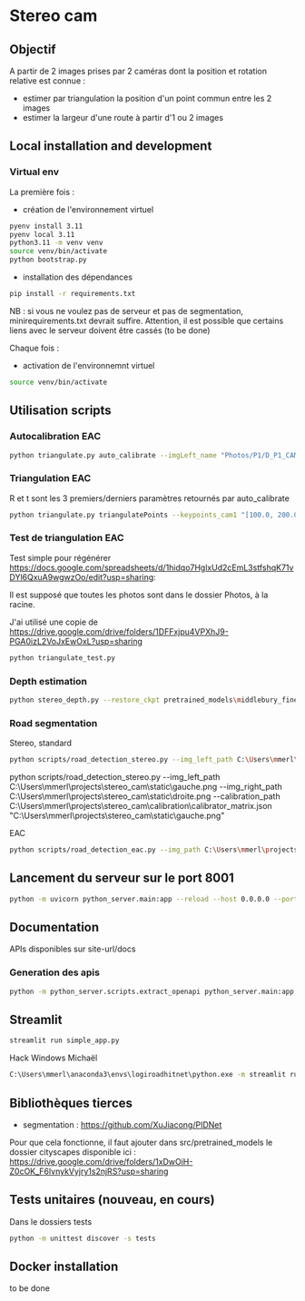 # Stereo cam

## Objectif

A partir de 2 images prises par 2 caméras dont la position et rotation relative est connue :

* estimer par triangulation la position d'un point commun entre les 2 images
* estimer la largeur d'une route à partir d'1 ou 2 images

## Local installation and development

### Virtual env

La première fois :

* création de l'environnement virtuel

```bash
pyenv install 3.11
pyenv local 3.11
python3.11 -m venv venv
source venv/bin/activate
python bootstrap.py
```

* installation des dépendances

```bash
pip install -r requirements.txt
```

NB : si vous ne voulez pas de serveur et pas de segmentation, minirequirements.txt devrait suffire.
Attention, il est possible que certains liens avec le serveur doivent être cassés (to be done)

Chaque fois :

* activation de l'environnemnt virtuel

```bash
source venv/bin/activate
```

## Utilisation scripts

### Autocalibration EAC

```bash
python triangulate.py auto_calibrate --imgLeft_name "Photos/P1/D_P1_CAM_G_0_EAC.png" --imgRight_name "Photos/P1/D_P1_CAM_D_0_EAC.png" --initial_params "[0, 0, 0, 1.12, 0, 0]" --bnds "[[-0.17, 0.17], [-0.17, 0.17], [-0.17, 0.17], [1.11, 1.13], [-0.12001, 0.12001], [-0.12001, 0.12001]]" --inlier_threshold 0.01 
```

### Triangulation EAC

R et t sont les 3 premiers/derniers paramètres retournés par auto_calibrate

```bash
python triangulate.py triangulatePoints --keypoints_cam1 "[100.0, 200.0]" --keypoints_cam2 "[150.0, 250.0]" --image_width 5376 --image_height 2388 --R "[0.0, 0.0, 0.0]" --t "[1.12, 0.0, 0.0]"

```

### Test de triangulation EAC

Test simple pour régénérer <https://docs.google.com/spreadsheets/d/1hidqo7HglxUd2cEmL3stfshqK71vDYl6QxuA9wgwzOo/edit?usp=sharing>:

Il est supposé que toutes les photos sont dans le dossier Photos, à la racine.

J'ai utilisé une copie de <https://drive.google.com/drive/folders/1DFFxjpu4VPXhJ9-PGA0izL2VoJxEwOxL?usp=sharing>

```bash
python triangulate_test.py

```

### Depth estimation

```bash
python stereo_depth.py --restore_ckpt pretrained_models\middlebury_finetune.pth --valid_iters 180 --max_disp 768 --left_img C:\Users\mmerl\projects\stereo_cam\static\photos\13_rectified_left.jpg --right_img C:\Users\mmerl\projects\stereo_cam\static\photos\13_rectified_right.jpg  --output_directory output
```

### Road segmentation

Stereo, standard

```bash
python scripts/road_detection_stereo.py --img_left_path C:\Users\mmerl\projects\stereo_cam\undistorted_CUBE\11_rectified_left.jpg --img_right_path C:\Users\mmerl\projects\stereo_cam\undistorted_CUBE\11_rectified_right.jpg --calibration_path C:\Users\mmerl\projects\stereo_cam\calibration\calibrator_matrix.json
```

python scripts/road_detection_stereo.py --img_left_path C:\Users\mmerl\projects\stereo_cam\static\gauche.png --img_right_path C:\Users\mmerl\projects\stereo_cam\static\droite.png --calibration_path C:\Users\mmerl\projects\stereo_cam\calibration\calibrator_matrix.json
"C:\Users\mmerl\projects\stereo_cam\static\gauche.png"

EAC

```bash
python scripts/road_detection_eac.py --img_path C:\Users\mmerl\projects\stereo_cam\Photos\P5\D_P5_CAM_G_0_EAC.png 
```

## Lancement du serveur sur le port 8001

```bash
python -m uvicorn python_server.main:app --reload --host 0.0.0.0 --port 8001
```

## Documentation

APIs disponibles sur site-url/docs

### Generation des apis

```bash
python -m python_server.scripts.extract_openapi python_server.main:app --out python_server/docs/openapi.json
```

## Streamlit

```bash
streamlit run simple_app.py
```

Hack Windows Michaël

```bash
C:\Users\mmerl\anaconda3\envs\logiroadhitnet\python.exe -m streamlit run simple_app.py
```

## Bibliothèques tierces

* segmentation : <https://github.com/XuJiacong/PIDNet>

Pour que cela fonctionne, il faut ajouter dans src/pretrained_models le dossier cityscapes disponible ici : <https://drive.google.com/drive/folders/1xDwOiH-Z0cOK_F6lvnykVyjry1s2njRS?usp=sharing>

## Tests unitaires (nouveau, en cours)

Dans le dossiers tests

```bash
python -m unittest discover -s tests
```

## Docker installation

to be done
